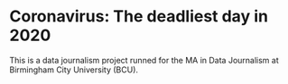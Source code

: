 <h1> <b> Coronavirus: The deadliest day in 2020 </b> </h1>
This is a data journalism project runned for the MA in Data Journalism at Birmingham City University (BCU).
<br>

